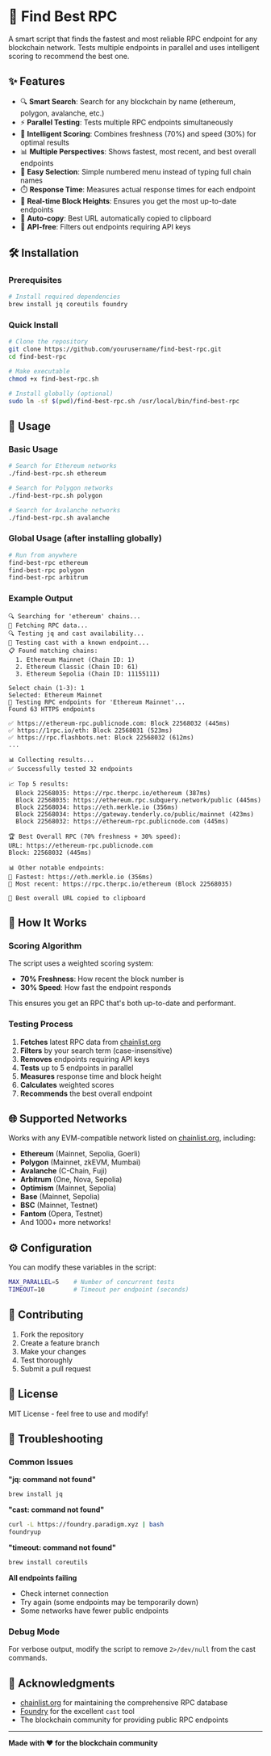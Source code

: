 # 🚀 Find Best RPC

A smart script that finds the fastest and most reliable RPC endpoint for any blockchain network. Tests multiple endpoints in parallel and uses intelligent scoring to recommend the best one.

## ✨ Features

- 🔍 **Smart Search**: Search for any blockchain by name (ethereum, polygon, avalanche, etc.)
- ⚡ **Parallel Testing**: Tests multiple RPC endpoints simultaneously
- 🧮 **Intelligent Scoring**: Combines freshness (70%) and speed (30%) for optimal results
- 📊 **Multiple Perspectives**: Shows fastest, most recent, and best overall endpoints
- 🎯 **Easy Selection**: Simple numbered menu instead of typing full chain names
- ⏱️ **Response Time**: Measures actual response times for each endpoint
- 🔄 **Real-time Block Heights**: Ensures you get the most up-to-date endpoints
- 💾 **Auto-copy**: Best URL automatically copied to clipboard
- 🚫 **API-free**: Filters out endpoints requiring API keys

## 🛠️ Installation

### Prerequisites

```bash
# Install required dependencies
brew install jq coreutils foundry
```

### Quick Install

```bash
# Clone the repository
git clone https://github.com/yourusername/find-best-rpc.git
cd find-best-rpc

# Make executable
chmod +x find-best-rpc.sh

# Install globally (optional)
sudo ln -sf $(pwd)/find-best-rpc.sh /usr/local/bin/find-best-rpc
```

## 🎯 Usage

### Basic Usage

```bash
# Search for Ethereum networks
./find-best-rpc.sh ethereum

# Search for Polygon networks  
./find-best-rpc.sh polygon

# Search for Avalanche networks
./find-best-rpc.sh avalanche
```

### Global Usage (after installing globally)

```bash
# Run from anywhere
find-best-rpc ethereum
find-best-rpc polygon
find-best-rpc arbitrum
```

### Example Output

```
🔍 Searching for 'ethereum' chains...
📡 Fetching RPC data...
🔍 Testing jq and cast availability...
🧪 Testing cast with a known endpoint...
📋 Found matching chains:
  1. Ethereum Mainnet (Chain ID: 1)
  2. Ethereum Classic (Chain ID: 61)
  3. Ethereum Sepolia (Chain ID: 11155111)

Select chain (1-3): 1
Selected: Ethereum Mainnet
🚀 Testing RPC endpoints for 'Ethereum Mainnet'...
Found 63 HTTPS endpoints

✅ https://ethereum-rpc.publicnode.com: Block 22568032 (445ms)
✅ https://1rpc.io/eth: Block 22568031 (523ms)
✅ https://rpc.flashbots.net: Block 22568032 (612ms)
...

📊 Collecting results...
✅ Successfully tested 32 endpoints

📈 Top 5 results:
  Block 22568035: https://rpc.therpc.io/ethereum (387ms)
  Block 22568035: https://ethereum.rpc.subquery.network/public (445ms)
  Block 22568034: https://eth.merkle.io (356ms)
  Block 22568034: https://gateway.tenderly.co/public/mainnet (423ms)
  Block 22568032: https://ethereum-rpc.publicnode.com (445ms)

🏆 Best Overall RPC (70% freshness + 30% speed):
URL: https://ethereum-rpc.publicnode.com
Block: 22568032 (445ms)

📊 Other notable endpoints:
🚀 Fastest: https://eth.merkle.io (356ms)
🔄 Most recent: https://rpc.therpc.io/ethereum (Block 22568035)

💾 Best overall URL copied to clipboard
```

## 🧮 How It Works

### Scoring Algorithm

The script uses a weighted scoring system:
- **70% Freshness**: How recent the block number is
- **30% Speed**: How fast the endpoint responds

This ensures you get an RPC that's both up-to-date and performant.

### Testing Process

1. **Fetches** latest RPC data from [chainlist.org](https://chainlist.org/rpcs.json)
2. **Filters** by your search term (case-insensitive)
3. **Removes** endpoints requiring API keys
4. **Tests** up to 5 endpoints in parallel
5. **Measures** response time and block height
6. **Calculates** weighted scores
7. **Recommends** the best overall endpoint

## 🌐 Supported Networks

Works with any EVM-compatible network listed on [chainlist.org](https://chainlist.org), including:

- **Ethereum** (Mainnet, Sepolia, Goerli)
- **Polygon** (Mainnet, zkEVM, Mumbai)
- **Avalanche** (C-Chain, Fuji)
- **Arbitrum** (One, Nova, Sepolia)
- **Optimism** (Mainnet, Sepolia)
- **Base** (Mainnet, Sepolia)
- **BSC** (Mainnet, Testnet)
- **Fantom** (Opera, Testnet)
- And 1000+ more networks!

## ⚙️ Configuration

You can modify these variables in the script:

```bash
MAX_PARALLEL=5    # Number of concurrent tests
TIMEOUT=10        # Timeout per endpoint (seconds)
```

## 🤝 Contributing

1. Fork the repository
2. Create a feature branch
3. Make your changes
4. Test thoroughly
5. Submit a pull request

## 📝 License

MIT License - feel free to use and modify!

## 🐛 Troubleshooting

### Common Issues

**"jq: command not found"**
```bash
brew install jq
```

**"cast: command not found"**
```bash
curl -L https://foundry.paradigm.xyz | bash
foundryup
```

**"timeout: command not found"**
```bash
brew install coreutils
```

**All endpoints failing**
- Check internet connection
- Try again (some endpoints may be temporarily down)
- Some networks have fewer public endpoints

### Debug Mode

For verbose output, modify the script to remove `2>/dev/null` from the cast commands.

## 🙏 Acknowledgments

- [chainlist.org](https://chainlist.org) for maintaining the comprehensive RPC database
- [Foundry](https://github.com/foundry-rs/foundry) for the excellent `cast` tool
- The blockchain community for providing public RPC endpoints

---

**Made with ❤️ for the blockchain community** 